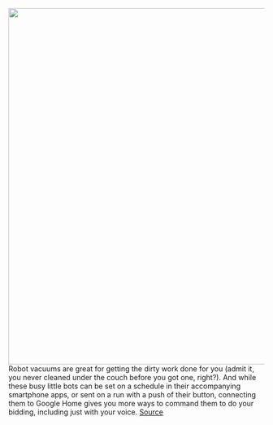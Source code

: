 <img src='https://cdn.vox-cdn.com/thumbor/AGrTI0_rQk8LmGiVMTYXXLYmRTw=/0x0:2048x1555/1200x800/filters:focal(861x615:1187x941)/cdn.vox-cdn.com/uploads/chorus_image/image/70598867/i3_Photo_InSitu_Google.0.jpg' width='700px' /><br/>
Robot vacuums are great for getting the dirty work done for you (admit it, you never cleaned under the couch before you got one, right?). And while these busy little bots can be set on a schedule in their accompanying smartphone apps, or sent on a run with a push of their button, connecting them to Google Home gives you more ways to command them to do your bidding, including just with your voice.
<a href='https://www.theverge.com/22968709/robot-vacuum-connect-google-assistant-roomba-roborock-how-to'> Source <a/>